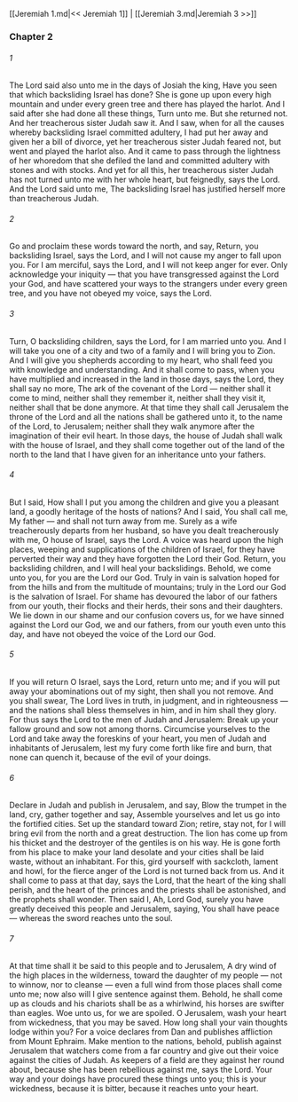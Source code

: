 [[Jeremiah 1.md|<< Jeremiah 1]]  |  [[Jeremiah 3.md|Jeremiah 3 >>]]

### Chapter 2
###### 1
The Lord said also unto me in the days of Josiah the king, Have you seen that which backsliding Israel has done? She is gone up upon every high mountain and under every green tree and there has played the harlot. And I said after she had done all these things, Turn unto me. But she returned not. And her treacherous sister Judah saw it. And I saw, when for all the causes whereby backsliding Israel committed adultery, I had put her away and given her a bill of divorce, yet her treacherous sister Judah feared not, but went and played the harlot also. And it came to pass through the lightness of her whoredom that she defiled the land and committed adultery with stones and with stocks. And yet for all this, her treacherous sister Judah has not turned unto me with her whole heart, but feignedly, says the Lord. And the Lord said unto me, The backsliding Israel has justified herself more than treacherous Judah.

###### 2
Go and proclaim these words toward the north, and say, Return, you backsliding Israel, says the Lord, and I will not cause my anger to fall upon you. For I am merciful, says the Lord, and I will not keep anger for ever. Only acknowledge your iniquity — that you have transgressed against the Lord your God, and have scattered your ways to the strangers under every green tree, and you have not obeyed my voice, says the Lord.

###### 3
Turn, O backsliding children, says the Lord, for I am married unto you. And I will take you one of a city and two of a family and I will bring you to Zion. And I will give you shepherds according to my heart, who shall feed you with knowledge and understanding. And it shall come to pass, when you have multiplied and increased in the land in those days, says the Lord, they shall say no more, The ark of the covenant of the Lord — neither shall it come to mind, neither shall they remember it, neither shall they visit it, neither shall that be done anymore. At that time they shall call Jerusalem the throne of the Lord and all the nations shall be gathered unto it, to the name of the Lord, to Jerusalem; neither shall they walk anymore after the imagination of their evil heart. In those days, the house of Judah shall walk with the house of Israel, and they shall come together out of the land of the north to the land that I have given for an inheritance unto your fathers.

###### 4
But I said, How shall I put you among the children and give you a pleasant land, a goodly heritage of the hosts of nations? And I said, You shall call me, My father — and shall not turn away from me. Surely as a wife treacherously departs from her husband, so have you dealt treacherously with me, O house of Israel, says the Lord. A voice was heard upon the high places, weeping and supplications of the children of Israel, for they have perverted their way and they have forgotten the Lord their God. Return, you backsliding children, and I will heal your backslidings. Behold, we come unto you, for you are the Lord our God. Truly in vain is salvation hoped for from the hills and from the multitude of mountains; truly in the Lord our God is the salvation of Israel. For shame has devoured the labor of our fathers from our youth, their flocks and their herds, their sons and their daughters. We lie down in our shame and our confusion covers us, for we have sinned against the Lord our God, we and our fathers, from our youth even unto this day, and have not obeyed the voice of the Lord our God.

###### 5
If you will return O Israel, says the Lord, return unto me; and if you will put away your abominations out of my sight, then shall you not remove. And you shall swear, The Lord lives in truth, in judgment, and in righteousness — and the nations shall bless themselves in him, and in him shall they glory. For thus says the Lord to the men of Judah and Jerusalem: Break up your fallow ground and sow not among thorns. Circumcise yourselves to the Lord and take away the foreskins of your heart, you men of Judah and inhabitants of Jerusalem, lest my fury come forth like fire and burn, that none can quench it, because of the evil of your doings.

###### 6
Declare in Judah and publish in Jerusalem, and say, Blow the trumpet in the land, cry, gather together and say, Assemble yourselves and let us go into the fortified cities. Set up the standard toward Zion; retire, stay not, for I will bring evil from the north and a great destruction. The lion has come up from his thicket and the destroyer of the gentiles is on his way. He is gone forth from his place to make your land desolate and your cities shall be laid waste, without an inhabitant. For this, gird yourself with sackcloth, lament and howl, for the fierce anger of the Lord is not turned back from us. And it shall come to pass at that day, says the Lord, that the heart of the king shall perish, and the heart of the princes and the priests shall be astonished, and the prophets shall wonder. Then said I, Ah, Lord God, surely you have greatly deceived this people and Jerusalem, saying, You shall have peace — whereas the sword reaches unto the soul.

###### 7
At that time shall it be said to this people and to Jerusalem, A dry wind of the high places in the wilderness, toward the daughter of my people — not to winnow, nor to cleanse — even a full wind from those places shall come unto me; now also will I give sentence against them. Behold, he shall come up as clouds and his chariots shall be as a whirlwind, his horses are swifter than eagles. Woe unto us, for we are spoiled. O Jerusalem, wash your heart from wickedness, that you may be saved. How long shall your vain thoughts lodge within you? For a voice declares from Dan and publishes affliction from Mount Ephraim. Make mention to the nations, behold, publish against Jerusalem that watchers come from a far country and give out their voice against the cities of Judah. As keepers of a field are they against her round about, because she has been rebellious against me, says the Lord. Your way and your doings have procured these things unto you; this is your wickedness, because it is bitter, because it reaches unto your heart.